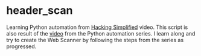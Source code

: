 # header_scan
Learning Python automation from  [Hacking Simplified](https://www.youtube.com/c/HackingSimplifiedAS) video.
This script is also result of the [video](https://youtu.be/Wf8wIzFzbFU) from the Python automation series.
I learn along and try to create the Web Scanner by following the steps from the series as progressed.
